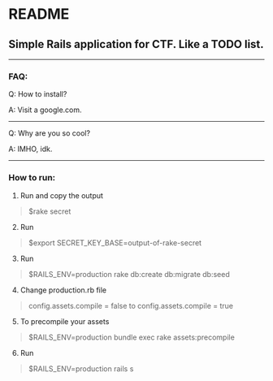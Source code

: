 # README
## Simple Rails application for CTF. Like a TODO list.
_______________________________
### FAQ:



 Q: How to install?
 
 A: Visit a google.com.
_______________________________
 Q: Why are you so cool?
 
 A: IMHO, idk.
 ______________________________

### How to run:

1. Run and copy the output 
> $rake secret 
2. Run
> $export SECRET_KEY_BASE=output-of-rake-secret
3. Run 
>$RAILS_ENV=production rake db:create db:migrate db:seed
4. Change production.rb file  
>config.assets.compile = false to config.assets.compile = true
5. To precompile your assets 
>$RAILS_ENV=production bundle exec rake assets:precompile
6. Run
> $RAILS_ENV=production rails s
